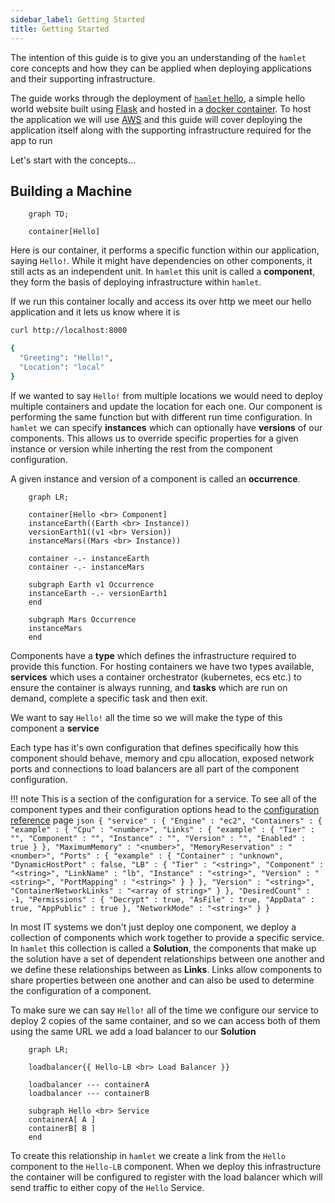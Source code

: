 ```yaml
---
sidebar_label: Getting Started
title: Getting Started
---
```

The intention of this guide is to give you an understanding of the `hamlet` core concepts and how they can be applied when deploying applications and their supporting infrastructure.

The guide works through the deployment of [`hamlet` hello](https://github.com/`hamlet`/docker-hello), a simple hello world website built using [Flask](https://www.palletsprojects.com/p/flask/) and hosted in a [docker container](https://https://hub.docker.com/repository/docker/`hamlet`/hello). To host the application we will use [AWS](https://aws.amazon.com/) and this guide will cover deploying the application itself along with the supporting infrastructure required for the app to run

Let's start with the concepts...

## Building a Machine

```mermaid
    graph TD;

    container[Hello]

```

Here is our container, it performs a specific function within our application, saying `Hello!`. While it might have dependencies on other components, it still acts as an independent unit. In `hamlet` this unit is called a **component**, they form the basis of deploying infrastructure within `hamlet`.

If we run this container locally and access its over http we meet our hello application and it lets us know where it is

```bash
curl http://localhost:8000

{
  "Greeting": "Hello!",
  "Location": "local"
}
```

If we wanted to say `Hello!` from multiple locations we would need to deploy multiple containers and update the location for each one. Our component is performing the same function but with different run time configuration. In `hamlet` we can specify **instances** which can optionally have **versions** of our components. This allows us to override specific properties for a given instance or version while inherting the rest from the component configuration.

A given instance and version of a component is called an **occurrence**.

```mermaid
    graph LR;

    container[Hello <br> Component]
    instanceEarth((Earth <br> Instance))
    versionEarth1((v1 <br> Version))
    instanceMars((Mars <br> Instance))

    container -.- instanceEarth
    container -.- instanceMars

    subgraph Earth v1 Occurrence
    instanceEarth -.- versionEarth1
    end

    subgraph Mars Occurrence
    instanceMars
    end

```

Components have a **type** which defines the infrastructure required to provide this function. For hosting containers we have two types available, **services** which uses a container orchestrator (kubernetes, ecs etc.) to ensure the container is always running, and **tasks** which are run on demand, complete a specific task and then exit.

We want to say `Hello!` all the time so we will make the type of this component a **service**

Each type has it's own configuration that defines specifically how this component should behave, memory and cpu allocation, exposed network ports and connections to load balancers are all part of the component configuration.

!!! note
    This is a section of the configuration for a service. To see all of the component types and their configuration options head to the [configuration reference](http://127.0.0.1:8000/reference/component-reference/) page
    ```json
    {
        "service" : {
            "Engine" : "ec2",
            "Containers" : {
                "example" : {
                    "Cpu" : "<number>",
                    "Links" : {
                        "example" : {
                            "Tier" : "",
                            "Component" : "",
                            "Instance" : "",
                            "Version" : "",
                            "Enabled" : true
                        }
                    },
                    "MaximumMemory" : "<number>",
                    "MemoryReservation" : "<number>",
                    "Ports" : {
                        "example" : {
                            "Container" : "unknown",
                            "DynamicHostPort" : false,
                            "LB" : {
                                "Tier" : "<string>",
                                "Component" : "<string>",
                                "LinkName" : "lb",
                                "Instance" : "<string>",
                                "Version" : "<string>",
                                "PortMapping" : "<string>"
                            }
                        }
                    },
                    "Version" : "<string>",
                    "ContainerNetworkLinks" : "<array of string>"
                }
            },
            "DesiredCount" : -1,
            "Permissions" : {
                "Decrypt" : true,
                "AsFile" : true,
                "AppData" : true,
                "AppPublic" : true
            },
            "NetworkMode" : "<string>"
        }
    }
    ```

In most IT systems we don't just deploy one component, we deploy a collection of components which work together to provide a specific service. In `hamlet` this collection is called a **Solution**, the components that make up the solution have a set of dependent relationships between one another and we define these relationships between as **Links**. Links allow components to share properties between one another and can also be used to determine the configuration of a component.

To make sure we can say `Hello!` all of the time we configure our service to deploy 2 copies of the same container, and so we can access both of them using the same URL we add a load balancer to our **Solution**

```mermaid
    graph LR;

    loadbalancer{{ Hello-LB <br> Load Balancer }}

    loadbalancer --- containerA
    loadbalancer --- containerB

    subgraph Hello <br> Service
    containerA[ A ]
    containerB[ B ]
    end
```

To create this relationship in `hamlet` we create a link from the `Hello` component to the `Hello-LB` component. When we deploy this infrastructure the container will be configured to register with the load balancer which will send traffic to either copy of the `Hello` Service.
